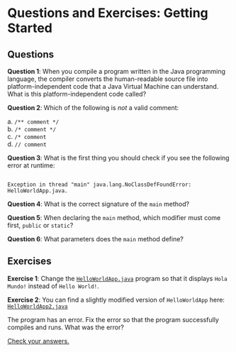 
# Questions and Exercises: Getting Started

## Questions

**Question 1**: When you compile a program written in the Java programming language, the compiler converts the human-readable source file into platform-independent code that a Java Virtual Machine can understand. What is this platform-independent code called?

**Question 2**: Which of the following is *not* a valid comment:

a. `/** comment */`<br />
b. `/* comment */`<br />
c. `/* comment`<br />
d. `// comment`<br />

**Question 3**: What is the first thing you should check if you see the following error at runtime:

```

Exception in thread "main" java.lang.NoClassDefFoundError:
HelloWorldApp.java.

```

**Question 4**: What is the correct signature of the `main` method?

**Question 5**: When declaring the `main` method, which modifier must come first, `public` or `static`?

**Question 6**: What parameters does the `main` method define?

## Exercises

**Exercise 1**: Change the 
[`HelloWorldApp.java`](../application/examples/HelloWorldApp.java) program so that it displays `Hola Mundo!` instead of `Hello World!`.

**Exercise 2**: You can find a slightly modified version of `HelloWorldApp` here: 
[`HelloWorldApp2.java`](HelloWorldApp2.java)

The program has an error. Fix the error so that the program successfully compiles and runs. What was the error?


[Check your answers.](answers.html)
